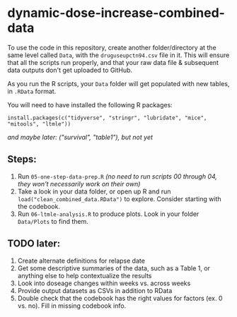 # dynamic-dose-increase-combined-data

To use the code in this repository, create another folder/directory at the same level called `Data`, with the `druguseupctn94.csv` file in it. This will ensure that all the scripts run properly, and that your raw data file & subsequent data outputs don't get uploaded to GitHub.

As you run the R scripts, your `Data` folder will get populated with new tables, in `.RData` format.

You will need to have installed the following R packages:

`install.packages(c("tidyverse", "stringr", "lubridate", "mice", "mitools", "ltmle"))`

*and maybe later: ("survival", "table1"), but not yet*


## Steps:

1. Run `05-one-step-data-prep.R` *(no need to run scripts 00 through 04, they won't necessarily work on their own)*
2. Take a look in your data folder, or open up R and run `load("clean_combined_data.RData")` to explore. Consider starting with the codebook.
3. Run `06-ltmle-analysis.R` to produce plots. Look in your folder `Data/Plots` to find them.


## TODO later:

1. Create alternate definitions for relapse date
2. Get some descriptive summaries of the data, such as a Table 1, or anything else to help contextualize the results
3. Look into doseage changes within weeks vs. across weeks
4. Provide output datasets as CSVs in addition to RData
5. Double check that the codebook has the right values for factors (ex. 0 vs. no). Fill in missing codebook info.